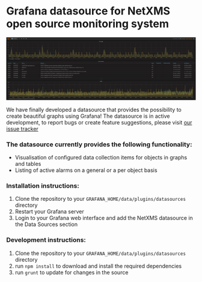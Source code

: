 # Grafana datasource for NetXMS open source monitoring system

![Alt text](https://raw.githubusercontent.com/netxms/grafana/master/src/img/grafana-screen.png)

We have finally developed a datasource that provides the possibility to create beautiful graphs using Grafana!
The datasource is in active development, to report bugs or create feature suggestions, please visit [our issue tracker](https://track.radensolutions.com/)

### The datasource currently provides the following functionality:
- Visualisation of configured data collection items for objects in graphs and tables
- Listing of active alarms on a general or a per object basis

### Installation instructions:
1. Clone the repository to your ```GRAFANA_HOME/data/plugins/datasources``` directory
2. Restart your Grafana server
3. Login to your Grafana web interface and add the NetXMS datasource in the Data Sources section

### Development instructions:
1. Clone the repository to your ```GRAFANA_HOME/data/plugins/datasources``` directory
2. run ```npm install``` to download and install the required dependencies
3. run ```grunt``` to update for changes in the source
